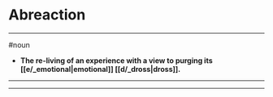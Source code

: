 # Abreaction
---
#noun
- **The re-living of an experience with a view to purging its [[e/_emotional|emotional]] [[d/_dross|dross]].**
---
---
